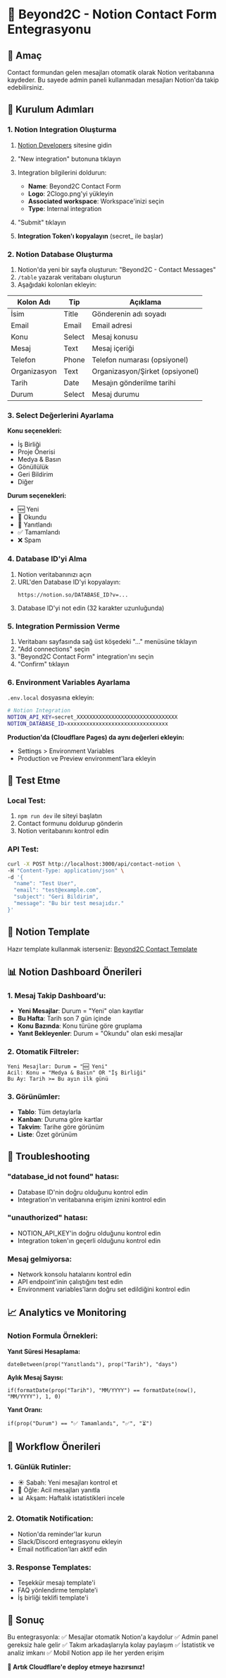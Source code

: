 # 📝 Beyond2C - Notion Contact Form Entegrasyonu

## 🎯 Amaç
Contact formundan gelen mesajları otomatik olarak Notion veritabanına kaydeder. Bu sayede admin paneli kullanmadan mesajları Notion'da takip edebilirsiniz.

## 🚀 Kurulum Adımları

### 1. Notion Integration Oluşturma

1. [Notion Developers](https://developers.notion.com/) sitesine gidin
2. "New integration" butonuna tıklayın
3. Integration bilgilerini doldurun:
   - **Name**: Beyond2C Contact Form
   - **Logo**: 2Clogo.png'yi yükleyin
   - **Associated workspace**: Workspace'inizi seçin
   - **Type**: Internal integration

4. "Submit" tıklayın
5. **Integration Token'ı kopyalayın** (secret_ ile başlar)

### 2. Notion Database Oluşturma

1. Notion'da yeni bir sayfa oluşturun: "Beyond2C - Contact Messages"
2. `/table` yazarak veritabanı oluşturun
3. Aşağıdaki kolonları ekleyin:

| Kolon Adı | Tip | Açıklama |
|-----------|-----|----------|
| İsim | Title | Gönderenin adı soyadı |
| Email | Email | Email adresi |
| Konu | Select | Mesaj konusu |
| Mesaj | Text | Mesaj içeriği |
| Telefon | Phone | Telefon numarası (opsiyonel) |
| Organizasyon | Text | Organizasyon/Şirket (opsiyonel) |
| Tarih | Date | Mesajın gönderilme tarihi |
| Durum | Select | Mesaj durumu |

### 3. Select Değerlerini Ayarlama

**Konu seçenekleri:**
- İş Birliği
- Proje Önerisi
- Medya & Basın
- Gönüllülük
- Geri Bildirim
- Diğer

**Durum seçenekleri:**
- 🆕 Yeni
- 👀 Okundu
- 📝 Yanıtlandı
- ✅ Tamamlandı
- ❌ Spam

### 4. Database ID'yi Alma

1. Notion veritabanınızı açın
2. URL'den Database ID'yi kopyalayın:
   ```
   https://notion.so/DATABASE_ID?v=...
   ```
3. Database ID'yi not edin (32 karakter uzunluğunda)

### 5. Integration Permission Verme

1. Veritabanı sayfasında sağ üst köşedeki "..." menüsüne tıklayın
2. "Add connections" seçin
3. "Beyond2C Contact Form" integration'ını seçin
4. "Confirm" tıklayın

### 6. Environment Variables Ayarlama

`.env.local` dosyasına ekleyin:
```bash
# Notion Integration
NOTION_API_KEY=secret_XXXXXXXXXXXXXXXXXXXXXXXXXXXXXXXX
NOTION_DATABASE_ID=xxxxxxxxxxxxxxxxxxxxxxxxxxxxxxxx
```

**Production'da (Cloudflare Pages) da aynı değerleri ekleyin:**
- Settings > Environment Variables
- Production ve Preview environment'lara ekleyin

## 🧪 Test Etme

### Local Test:
1. `npm run dev` ile siteyi başlatın
2. Contact formunu doldurup gönderin
3. Notion veritabanını kontrol edin

### API Test:
```bash
curl -X POST http://localhost:3000/api/contact-notion \
-H "Content-Type: application/json" \
-d '{
  "name": "Test User",
  "email": "test@example.com", 
  "subject": "Geri Bildirim",
  "message": "Bu bir test mesajıdır."
}'
```

## 🔧 Notion Template

Hazır template kullanmak isterseniz: [Beyond2C Contact Template](notion-template-link)

## 📊 Notion Dashboard Önerileri

### 1. Mesaj Takip Dashboard'u:
- **Yeni Mesajlar**: Durum = "Yeni" olan kayıtlar
- **Bu Hafta**: Tarih son 7 gün içinde
- **Konu Bazında**: Konu türüne göre gruplama
- **Yanıt Bekleyenler**: Durum = "Okundu" olan eski mesajlar

### 2. Otomatik Filtreler:
```
Yeni Mesajlar: Durum = "🆕 Yeni"
Acil: Konu = "Medya & Basın" OR "İş Birliği"
Bu Ay: Tarih >= Bu ayın ilk günü
```

### 3. Görünümler:
- **Tablo**: Tüm detaylarla
- **Kanban**: Duruma göre kartlar
- **Takvim**: Tarihe göre görünüm
- **Liste**: Özet görünüm

## 🚨 Troubleshooting

### "database_id not found" hatası:
- Database ID'nin doğru olduğunu kontrol edin
- Integration'ın veritabanına erişim iznini kontrol edin

### "unauthorized" hatası:
- NOTION_API_KEY'in doğru olduğunu kontrol edin
- Integration token'ın geçerli olduğunu kontrol edin

### Mesaj gelmiyorsa:
- Network konsolu hatalarını kontrol edin
- API endpoint'inin çalıştığını test edin
- Environment variables'ların doğru set edildiğini kontrol edin

## 📈 Analytics ve Monitoring

### Notion Formula Örnekleri:

**Yanıt Süresi Hesaplama:**
```
dateBetween(prop("Yanıtlandı"), prop("Tarih"), "days")
```

**Aylık Mesaj Sayısı:**
```
if(formatDate(prop("Tarih"), "MM/YYYY") == formatDate(now(), "MM/YYYY"), 1, 0)
```

**Yanıt Oranı:**
```
if(prop("Durum") == "✅ Tamamlandı", "✅", "⏳")
```

## 🔄 Workflow Önerileri

### 1. Günlük Rutinler:
- ☀️ Sabah: Yeni mesajları kontrol et
- 📧 Öğle: Acil mesajları yanıtla
- 📊 Akşam: Haftalık istatistikleri incele

### 2. Otomatik Notification:
- Notion'da reminder'lar kurun
- Slack/Discord entegrasyonu ekleyin
- Email notification'ları aktif edin

### 3. Response Templates:
- Teşekkür mesajı template'i
- FAQ yönlendirme template'i
- İş birliği teklifi template'i

## 🎉 Sonuç

Bu entegrasyonla:
✅ Mesajlar otomatik Notion'a kaydolur
✅ Admin panel gereksiz hale gelir
✅ Takım arkadaşlarıyla kolay paylaşım
✅ İstatistik ve analiz imkanı
✅ Mobil Notion app ile her yerden erişim

**🚀 Artık Cloudflare'e deploy etmeye hazırsınız!**

